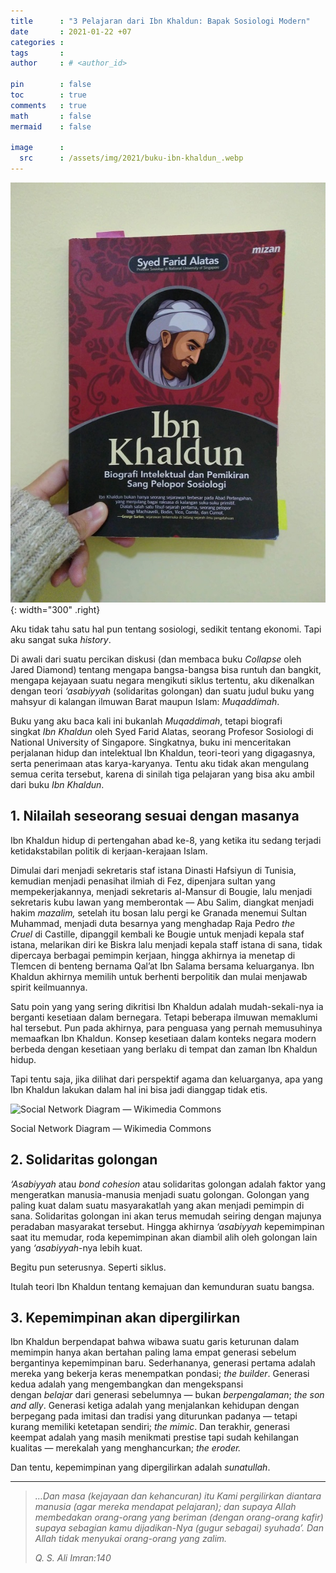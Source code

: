 ```yaml
---
title      : "3 Pelajaran dari Ibn Khaldun: Bapak Sosiologi Modern"
date       : 2021-01-22 +07
categories : 
tags       : 
author     : # <author_id>

pin        : false
toc        : true
comments   : true
math       : false
mermaid    : false

image      :
  src      : /assets/img/2021/buku-ibn-khaldun_.webp
---
```


![](/assets/img/2021/buku-ibn-khaldun.jpg){: width="300" .right}

Aku tidak tahu satu hal pun tentang sosiologi, sedikit tentang ekonomi. Tapi aku sangat suka _history_.

Di awali dari suatu percikan diskusi (dan membaca buku _Collapse_ oleh Jared Diamond) tentang mengapa bangsa-bangsa bisa runtuh dan bangkit, mengapa kejayaan suatu negara mengikuti siklus tertentu, aku dikenalkan dengan teori _‘asabiyyah_ (solidaritas golongan) dan suatu judul buku yang mahsyur di kalangan ilmuwan Barat maupun Islam: _Muqaddimah_.

Buku yang aku baca kali ini bukanlah _Muqaddimah_, tetapi biografi singkat _Ibn Khaldun_ oleh Syed Farid Alatas, seorang Profesor Sosiologi di National University of Singapore. Singkatnya, buku ini menceritakan perjalanan hidup dan intelektual Ibn Khaldun, teori-teori yang digagasnya, serta penerimaan atas karya-karyanya. Tentu aku tidak akan mengulang semua cerita tersebut, karena di sinilah tiga pelajaran yang bisa aku ambil dari buku _Ibn Khaldun_.

## 1. Nilailah seseorang sesuai dengan masanya

Ibn Khaldun hidup di pertengahan abad ke-8, yang ketika itu sedang terjadi ketidakstabilan politik di kerjaan-kerajaan Islam.

Dimulai dari menjadi sekretaris staf istana Dinasti Hafsiyun di Tunisia, kemudian menjadi penasihat ilmiah di Fez, dipenjara sultan yang mempekerjakannya, menjadi sekretaris al-Mansur di Bougie, lalu menjadi sekretaris kubu lawan yang memberontak — Abu Salim, diangkat menjadi hakim _mazalim,_ setelah itu bosan lalu pergi ke Granada menemui Sultan Muhammad, menjadi duta besarnya yang menghadap Raja Pedro _the Cruel_ di Castille, dipanggil kembali ke Bougie untuk menjadi kepala staf istana, melarikan diri ke Biskra lalu menjadi kepala staff istana di sana, tidak dipercaya berbagai pemimpin kerjaan, hingga akhirnya ia menetap di Tlemcen di benteng bernama Qal’at Ibn Salama bersama keluarganya. Ibn Khaldun akhirnya memilih untuk berhenti berpolitik dan mulai menjawab spirit keilmuannya.

Satu poin yang yang sering dikritisi Ibn Khaldun adalah mudah-sekali-nya ia berganti kesetiaan dalam bernegara. Tetapi beberapa ilmuwan memaklumi hal tersebut. Pun pada akhirnya, para penguasa yang pernah memusuhinya memaafkan Ibn Khaldun. Konsep kesetiaan dalam konteks negara modern berbeda dengan kesetiaan yang berlaku di tempat dan zaman Ibn Khaldun hidup.

Tapi tentu saja, jika dilihat dari perspektif agama dan keluarganya, apa yang Ibn Khaldun lakukan dalam hal ini bisa jadi dianggap tidak etis.

![Social Network Diagram — Wikimedia Commons](https://upload.wikimedia.org/wikipedia/commons/thumb/5/53/Social_Network_Diagram_%28large%29.svg/510px-Social_Network_Diagram_%28large%29.svg.png#center)

Social Network Diagram — Wikimedia Commons

## 2. Solidaritas golongan

_‘Asabiyyah_ atau _bond cohesion_ atau solidaritas golongan adalah faktor yang mengeratkan manusia-manusia menjadi suatu golongan. Golongan yang paling kuat dalam suatu masyarakatlah yang akan menjadi pemimpin di sana. Solidaritas golongan ini akan terus memudah seiring dengan majunya peradaban masyarakat tersebut. Hingga akhirnya _‘asabiyyah_ kepemimpinan saat itu memudar, roda kepemimpinan akan diambil alih oleh golongan lain yang _‘asabiyyah_-nya lebih kuat.

Begitu pun seterusnya. Seperti siklus.

Itulah teori Ibn Khaldun tentang kemajuan dan kemunduran suatu bangsa.

## 3. Kepemimpinan akan dipergilirkan

Ibn Khaldun berpendapat bahwa wibawa suatu garis keturunan dalam memimpin hanya akan bertahan paling lama empat generasi sebelum bergantinya kepemimpinan baru. Sederhananya, generasi pertama adalah mereka yang bekerja keras menempatkan pondasi; _the builder_. Generasi kedua adalah yang mengembangkan dan mengekspansi dengan _belajar_ dari generasi sebelumnya — bukan _berpengalaman_; _the son and ally_. Generasi ketiga adalah yang menjalankan kehidupan dengan berpegang pada imitasi dan tradisi yang diturunkan padanya — tetapi kurang memiliki ketetapan sendiri; _the mimic_. Dan terakhir, generasi keempat adalah yang masih menikmati prestise tapi sudah kehilangan kualitas — merekalah yang menghancurkan; _the eroder._

Dan tentu, kepemimpinan yang dipergilirkan adalah _sunatullah_.

---

> _…Dan masa (kejayaan dan kehancuran) itu Kami pergilirkan diantara manusia (agar mereka mendapat pelajaran); dan supaya Allah membedakan orang-orang yang beriman (dengan orang-orang kafir) supaya sebagian kamu dijadikan-Nya (gugur sebagai) syuhada’. Dan Allah tidak menyukai orang-orang yang zalim._
> 
> _Q. S. Ali Imran:140_